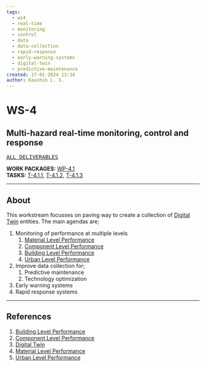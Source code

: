 ```yaml
---
tags:
  - ws4
  - real-time
  - monitoring
  - control
  - data
  - data-collection
  - rapid-response
  - early-warning-systems
  - digital-twin
  - predictive-maintenance
created: 17-01-2024 13:34
author: Kaushik L. S.
---
```

# WS-4

## Multi-hazard real-time monitoring, control and response

<kbd> [ALL DELIVERABLES](../index.md) </kbd>

**WORK PACKAGES:** [WP-4.1](../WorkPackages/WP-4.1.md) <br>
**TASKS:** [T-4.1.1](../Tasks/T-4.1.1.md), [T-4.1.2](../Tasks/T-4.1.2.md), [T-4.1.3](../Tasks/T-4.1.3.md)

---
## About

This workstream focusses on paving way to create a collection of [Digital Twin](Digital%20Twin) entities. The main agendas are;

1. Monitoring of performance at multiple levels
	1. [Material Level Performance](../../Notes/Material%20Level%20Performance.md)
	2. [Component Level Performance](../../Notes/Component%20Level%20Performance.md)
	3. [Building Level Performance](../../Notes/Building%20Level%20Performance.md)
	4. [Urban Level Performance](../../Notes/Urban%20Level%20Performance.md)
2. Improve data collection for;
	1. Predictive maintenance
	2. Technology optimization
3. Early warning systems
4. Rapid response systems

---
## References
1. [Building Level Performance](../../Notes/Building%20Level%20Performance.md)
2. [Component Level Performance](../../Notes/Component%20Level%20Performance.md)
3. [Digital Twin](Digital%20Twin)
4. [Material Level Performance](../../Notes/Material%20Level%20Performance.md)
5. [Urban Level Performance](../../Notes/Urban%20Level%20Performance.md)

